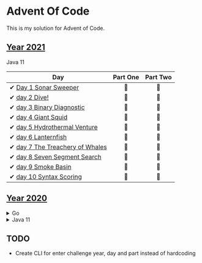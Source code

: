 # Advent Of Code

This is my solution for Advent of Code. 


## [Year 2021](https://adventofcode.com/2021)

Java 11

| Day                                                                             | Part One | Part Two |
|---------------------------------------------------------------------------------|:---:|:---:|
| ✔ [Day 1 Sonar Sweeper](java/src/com/wengkee/adventofcode/y2021/day1)           | 🌟 | 🌟 |   
| ✔ [day 2 Dive!](java/src/com/wengkee/adventofcode/y2021/day2)                   | 🌟 | 🌟 |  
| ✔ [day 3 Binary Diagnostic](java/src/com/wengkee/adventofcode/y2021/day3)       | 🌟 | 🌟 |  
| ✔ [day 4 Giant Squid](java/src/com/wengkee/adventofcode/y2021/day4)             | 🌟 | 🌟 |  
| ✔ [day 5 Hydrothermal Venture](java/src/com/wengkee/adventofcode/y2021/day5)    | 🌟 | 🌟 |  
| ✔ [day 6 Lanternfish ](java/src/com/wengkee/adventofcode/y2021/day6)            | 🌟 | 🌟 |  
| ✔ [day 7 The Treachery of Whales](java/src/com/wengkee/adventofcode/y2021/day7) | 🌟 | 🌟 |           
| ✔ [day 8 Seven Segment Search ](java/src/com/wengkee/adventofcode/y2021/day8)   | 🌟 | 🌟 |                      
| ✔ [day 9 Smoke Basin ](java/src/com/wengkee/adventofcode/y2021/day9)            | 🌟 | 🌟 |                      
| ✔ [day 10 Syntax Scoring ](java/src/com/wengkee/adventofcode/y2021/day10)       | 🌟 | 🌟 |                            


## [Year 2020](https://adventofcode.com/2020)
<details>

<summary>Go</summary>

| Day                                    | Part One | Part Two |
|----------------------------------------|:---:|:---:|     
| ✔ [day 1 Report Repair](go)            |🌟 | 🌟 | 
| ✔ [day 2 Password Philosophy](go)      |🌟 | 🌟 | 
| ✔ [day 3 Toboggan Trajectory](go)      |🌟 | 🌟 | 
| ✔ [day 4 Passport Processing](go)      |🌟 | 🌟 | 
| ✔ [day 5 Binary Boarding](go)          |🌟 | 🌟 | 
| ✔ [day 6 Custom Customs](go)           |🌟 | 🌟 | 
| ❌ day 7                                | 🚫 | 🚫 |
| ❌ day 8                                | 🚫 | 🚫 |
| ❌ day 9                                | 🚫 | 🚫 |
| ✔ [day 10 Adapter Array](go)           |🌟 | 🌟 | 

</details>

<details>
<summary>Java 11</summary>

| Day                                                                      | Part One | Part Two |
|--------------------------------------------------------------------------|:---:|:---:|                        
| ✔ [day 7 Handy Haversacks](java/src/com/wengkee/adventofcode/y2020/day7)                 | 🌟 | 🌟 | 
| ✔ [day 8 Handheld Halting](java/src/com/wengkee/adventofcode/y2020/day8) | 🌟 | 🌟 | 
| ✔ [day 9 Encoding Error](java/src/com/wengkee/adventofcode/y2020/day9)   | 🌟 | 🌟 | 
| ❌ day 10                                                                 | 🚫 | 🚫 |
| ✔ [day 11 Seat Planning](java/src/com/wengkee/adventofcode/y2020/day11)  | 🌟 | 🌟 | 

</details>


## TODO
  - Create CLI for enter challenge year, day and part instead of hardcoding 
